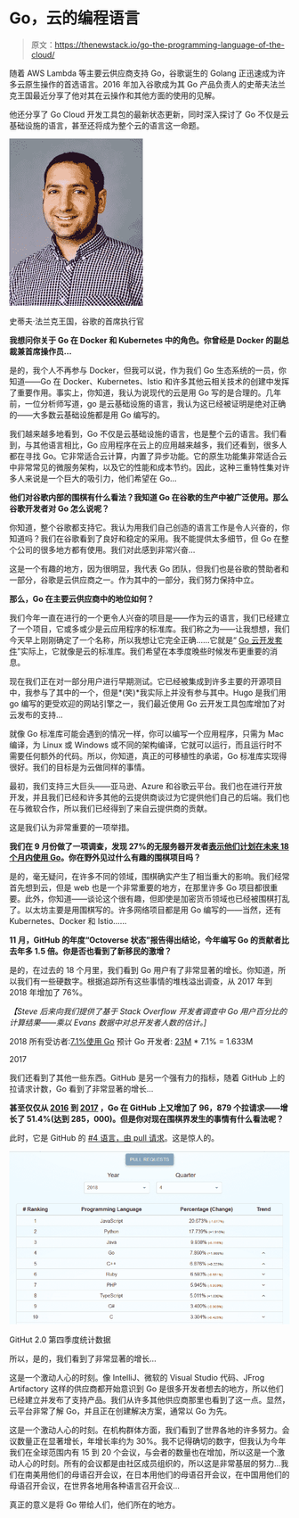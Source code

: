 # Go，云的编程语言

> 原文：<https://thenewstack.io/go-the-programming-language-of-the-cloud/>

随着 AWS Lambda 等主要云供应商支持 Go，谷歌诞生的 Golang 正迅速成为许多云原生操作的首选语言。2016 年加入谷歌成为其 Go 产品负责人的史蒂夫法兰克王国最近分享了他对其在云操作和其他方面的使用的见解。

他还分享了 Go Cloud 开发工具包的最新状态更新，同时深入探讨了 Go 不仅是云基础设施的语言，甚至还将成为整个云的语言这一命题。

![Google Go Lead Steve Francia](img/a472d52df57078a386c9a6628cc1222a.png)

史蒂夫·法兰克王国，谷歌的首席执行官

**我想问你关于 Go 在 Docker 和 Kubernetes 中的角色。你曾经是 Docker 的副总裁兼首席操作员…**

是的，我个人不再参与 Docker，但我可以说，作为我们 Go 生态系统的一员，你知道——Go 在 Docker、Kubernetes、Istio 和许多其他云相关技术的创建中发挥了重要作用。事实上，你知道，我认为说现代的云是用 Go 写的是合理的。几年前，一位分析师写道，go 是云基础设施的语言，我认为这已经被证明是绝对正确的——大多数云基础设施都是用 Go 编写的。

我们越来越多地看到，Go 不仅是云基础设施的语言，也是整个云的语言。我们看到，与其他语言相比，Go 应用程序在云上的应用越来越多，我们还看到，很多人都在寻找 Go。它非常适合云计算，内置了异步功能。它的原生功能集非常适合云中非常常见的微服务架构，以及它的性能和成本节约。因此，这种三重特性集对许多人来说是一个巨大的吸引力，他们希望在 Go…

**他们对谷歌内部的围棋有什么看法？我知道 Go 在谷歌的生产中被广泛使用。那么谷歌开发者对 Go 怎么说呢？**

你知道，整个谷歌都支持它。我认为用我们自己创造的语言工作是令人兴奋的，你知道吗？我们在谷歌看到了良好和稳定的采用。我不能提供太多细节，但 Go 在整个公司的很多地方都有使用。我们对此感到非常兴奋…

这是一个有趣的地方，因为很明显，我代表 Go 团队，但我们也是谷歌的赞助者和一部分，谷歌是云供应商之一。作为其中的一部分，我们努力保持中立。

**那么，Go 在主要云供应商中的地位如何？**

我们今年一直在进行的一个更令人兴奋的项目是——作为云的语言，我们已经建立了一个项目，它或多或少是云应用程序的标准库。我们称之为——让我想想，我们今天早上刚刚确定了一个名称，所以我想让它完全正确……它就是“ [Go 云开发套件](https://github.com/google/go-cloud)”实际上，它就像是云的标准库。我们希望在本季度晚些时候发布更重要的消息。

现在我们正在对一部分用户进行早期测试。它已经被集成到许多主要的开源项目中，我参与了其中的一个，但是*(笑)*我实际上并没有参与其中。Hugo 是我们用 go 编写的更受欢迎的网站引擎之一，我们最近使用 Go 云开发工具包库增加了对云发布的支持…

就像 Go 标准库可能会遇到的情况一样，你可以编写一个应用程序，只需为 Mac 编译，为 Linux 或 Windows 或不同的架构编译，它就可以运行，而且运行时不需要任何额外的代码。所以，你知道，真正的可移植性的承诺，Go 标准库实现得很好。我们的目标是为云做同样的事情。

最初，我们支持三大巨头——亚马逊、Azure 和谷歌云平台。我们也在进行开放开发，并且我们已经和许多其他的云提供商谈过为它提供他们自己的后端。我们也在与微软合作，所以我们已经得到了来自云提供商的贡献。

这是我们认为非常重要的一项举措。

**我们在 9 月份做了一项调查，发现 27%的无服务器开发者[表示他们计划在未来 18 个月内使用 Go](https://thenewstack.io/add-it-up-prepare-for-an-onslaught-of-go-language-serverless-functions/)。你在野外见过什么有趣的围棋项目吗？**

是的，毫无疑问，在许多不同的领域，围棋确实产生了相当重大的影响。我们经常首先想到云，但是 web 也是一个非常重要的地方，在那里许多 Go 项目都很重要。此外，你知道——谈论这个很有趣，但即使是加密货币领域也已经被围棋打乱了。以太坊主要是用围棋写的。许多网络项目都是用 Go 编写的——当然，还有 Kubernetes、Docker 和 Istio……

**11 月，GitHub 的年度“Octoverse 状态”报告得出结论，今年编写 Go 的贡献者比去年多 1.5 倍。你是否也看到了新移民的激增？**

是的，在过去的 18 个月里，我们看到 Go 用户有了非常显著的增长。你知道，所以我们有一些硬数字。根据追踪所有这些事情的堆栈溢出调查，从 2017 年到 2018 年增加了 76%。

*【Steve 后来向我们提供了基于 Stack Overflow 开发者调查中 Go 用户百分比的计算结果——乘以 Evans 数据中对总开发者人数的估计。]*

2018
所有受访者:[7.1%使用 Go](https://insights.stackoverflow.com/survey/2018#most-popular-technologies)
预计 Go 开发者: [23M](https://evansdata.com/reports/viewRelease.php?reportID=9) * 7.1% = 1.633M

2017

我们还看到了其他一些东西。GitHub 是另一个强有力的指标，随着 GitHub 上的拉请求计数，Go 看到了非常显著的增长…

**甚至仅仅从 [2016](https://octoverse.github.com/2016/) 到 [2017](https://octoverse.github.com/2017/#build) ，Go 在 GitHub 上又增加了 96，879 个拉请求——增长了 51.4%(达到 285，000)。但是你对现在围棋界发生的事情有什么看法呢？**

此时，它是 GitHub 的 [#4 语言，由 pull 请求](https://madnight.github.io/githut/#/pull_requests/2018/4)。这是惊人的。

![](img/fe0b8e68574c85ef33357b566855fb3d.png)

GitHut 2.0 第四季度统计数据

所以，是的，我们看到了非常显著的增长…

这是一个激动人心的时刻。像 IntelliJ、微软的 Visual Studio 代码、JFrog Artifactory 这样的供应商都开始意识到 Go 是很多开发者想去的地方，所以他们已经建立并发布了支持产品。我们从许多其他供应商那里也看到了这一点。显然，云平台非常了解 Go，并且正在创建解决方案，通常以 Go 为先。

这是一个激动人心的时刻。在机构群体方面，我们看到了世界各地的许多努力。会议数量正在显著增长，年增长率约为 30%。我不记得确切的数字，但我认为今年我们在全球范围内有 15 到 20 个会议，与会者的数量也在增加，所以这是一个激动人心的时刻。所有的会议都是由社区成员组织的，所以这是非常基层的努力…我们在南美用他们的母语召开会议，在日本用他们的母语召开会议，在中国用他们的母语召开会议，在世界各地用各种语言召开会议…

真正的意义是将 Go 带给人们，他们所在的地方。

<svg xmlns:xlink="http://www.w3.org/1999/xlink" viewBox="0 0 68 31" version="1.1"><title>Group</title> <desc>Created with Sketch.</desc></svg>